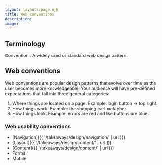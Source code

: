 ```yaml
---
layout: layouts/page.njk
title: Web conventions
description: 
image: 
---
```

## Terminology
Convention
: A widely used or standard web design pattern.

## Web conventions
Web conventions are popular design patterns that evolve over time as the user becomes more knowledgeable. Your audience will have pre-defined expectations that fall into three general categories:
1. Where things are located on a page. Example: login button -> top right.
2. How things work. Example: the shopping cart metaphor.
3. How things look. Example: errors are red and like buttons are blue. 

### Web usability conventions 
- [Navigation]({{ '/takeaways/design/navigation/' | url }})
- [Layout]({{ '/takeaways/design/content/' | url }})
- [Content]({{ '/takeaways/design/content/' | url }})
- Forms
- Mobile